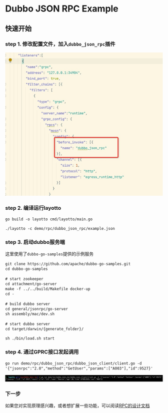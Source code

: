 # Dubbo JSON RPC Example

## 快速开始
### step 1. 修改配置文件，加入`dubbo_json_rpc`插件

![jsonrpc.jpg](../../../img/rpc/jsonrpc.jpg)

### step 2. 编译运行layotto
```shell
go build -o layotto cmd/layotto/main.go
```

```shell @background
./layotto -c demo/rpc/dubbo_json_rpc/example.json
```

### step 3. 启动dubbo服务端

这里使用了`dubbo-go-samples`提供的示例服务
```shell
git clone https://github.com/apache/dubbo-go-samples.git
cd dubbo-go-samples

# start zookeeper
cd attachment/go-server
make -f ../../build/Makefile docker-up 
cd -

# build dubbo server
cd general/jsonrpc/go-server
sh assembly/mac/dev.sh

# start dubbo server
cd target/darwin/{generate_folder}/
```

```shell @background
sh ./bin/load.sh start
```

### step 4. 通过GPRC接口发起调用
```shell
go run demo/rpc/dubbo_json_rpc/dubbo_json_client/client.go -d '{"jsonrpc":"2.0","method":"GetUser","params":["A003"],"id":9527}'
```

![jsonrpc.jpg](../../../img/rpc/jsonrpcresult.jpg)

### 下一步

如果您对实现原理感兴趣，或者想扩展一些功能，可以阅读[RPC的设计文档](zh/design/rpc/rpc设计文档.md)
